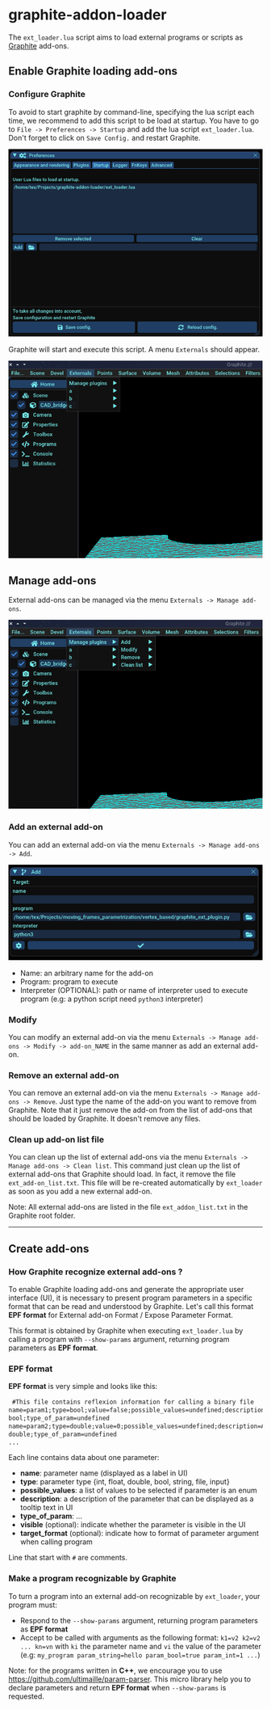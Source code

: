 # graphite-addon-loader

The `ext_loader.lua` script aims to load external programs or scripts as [Graphite](https://github.com/BrunoLevy/GraphiteThree) add-ons. 

## Enable Graphite loading add-ons

### Configure Graphite

To avoid to start graphite by command-line, specifying the lua script each time, we recommend to add this script to be load at startup. You have to go to `File -> Preferences -> Startup` and add the lua script `ext_loader.lua`. Don't forget to click on `Save Config.` and restart Graphite.

![](images/add_addon_loader_startup.png)

Graphite will start and execute this script. A menu `Externals` should appear.

![](images/ext_addons_menu.png)

## Manage add-ons

External add-ons can be managed via the menu `Externals -> Manage add-ons`.

![](images/ext_addons_manage_menu.png)

### Add an external add-on

You can add an external add-on via the menu `Externals -> Manage add-ons -> Add`.

![](images/add_ext_addon.png)

 - Name: an arbitrary name for the add-on
 - Program: program to execute
 - Interpreter (OPTIONAL): path or name of interpreter used to execute program (e.g: a python script need `python3` interpreter)

### Modify

You can modify an external add-on via the menu `Externals -> Manage add-ons -> Modify -> add-on_NAME` in the same manner as add an external add-on.

### Remove an external add-on

You can remove an external add-on via the menu `Externals -> Manage add-ons -> Remove`. Just type the name of the add-on you want to remove from Graphite. Note that it just remove the add-on from the list of add-ons that should be loaded by Graphite. It doesn't remove any files.

### Clean up add-on list file

You can clean up the list of external add-ons via the menu `Externals -> Manage add-ons -> Clean list`. This command just clean up the list of external add-ons that Graphite should load. In fact, it remove the file `ext_add-on_list.txt`. This file will be re-created automatically by `ext_loader` as soon as you add a new external add-on.

Note: All external add-ons are listed in the file `ext_addon_list.txt` in the Graphite root folder.

---

## Create add-ons

### How Graphite recognize external add-ons ?

To enable Graphite loading add-ons and generate the appropriate user interface (UI), it is necessary to present program parameters in a specific format that can be read and understood by Graphite. Let's call this format __EPF format__ for External add-on Format / Expose Parameter Format. 

This format is obtained by Graphite when executing `ext_loader.lua` by calling a program with `--show-params` argument, returning program parameters as __EPF format__.

### EPF format

__EPF format__ is very simple and looks like this:

```
 #This file contains reflexion information for calling a binary file
name=param1;type=bool;value=false;possible_values=undefined;description=A bool;type_of_param=undefined
name=param2;type=double;value=0;possible_values=undefined;description=A double;type_of_param=undefined
...
```

Each line contains data about one parameter:
 - __name__: parameter name (displayed as a label in UI)
 - __type__: parameter type {int, float, double, bool, string, file, input}
 - __possible_values__: a list of values to be selected if parameter is an enum
 - __description__: a description of the parameter that can be displayed as a tooltip text in UI
 - __type_of_param__: ...
 - __visible__ (optional): indicate whether the parameter is visible in the UI
 - __target_format__ (optional): indicate how to format of parameter argument when calling program

Line that start with `#` are comments.


### Make a program recognizable by Graphite

To turn a program into an external add-on recognizable by `ext_loader`, your program must: 

 - Respond to the `--show-params` argument, returning program parameters as __EPF format__
 - Accept to be called with arguments as the following format: `k1=v2 k2=v2 ... kn=vn` with `ki` the parameter name and `vi` the value of the parameter (e.g: `my_program param_string=hello param_bool=true param_int=1 ...`)
 
Note: for the programs written in __C++__, we encourage you to use https://github.com/ultimaille/param-parser. This micro library help you to declare parameters and return __EPF format__ when `--show-params` is requested.